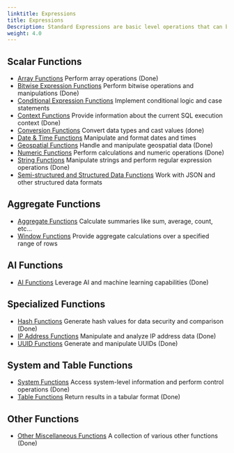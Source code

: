 ```yaml
---
linktitle: Expressions
title: Expressions
Description: Standard Expressions are basic level operations that can be added across the platform such as finding the max value in a column, extracting the year from a date field, or removing the leading zeroes in a text field.
weight: 4.0
---
```


## Scalar Functions

- [Array Functions](./00-array-functions) Perform array operations (Done)
- [Bitwise Expression Functions](./01-bitmap-functions) Perform bitwise operations and manipulations (Done)
- [Conditional Expression Functions](./03-conditional-functions) Implement conditional logic and case statements
- [Context Functions](./15-context-functions) Provide information about the current SQL execution context (Done)
- [Conversion Functions](./02-conversion-functions) Convert data types and cast values (done)
- [Date & Time Functions](./05-datetime-functions) Manipulate and format dates and times
- [Geospatial Functions](./09-geo-functions) Handle and manipulate geospatial data (Done)
- [Numeric Functions](./04-numeric-functions) Perform calculations and numeric operations (Done)
- [String Functions](./06-string-functions) Manipulate strings and perform regular expression operations (Done)
- [Semi-structured and Structured Data Functions](./10-semi-structured-functions) Work with JSON and other structured data formats

## Aggregate Functions

- [Aggregate Functions](./07-aggregate-functions) Calculate summaries like sum, average, count, etc...
- [Window Functions](./08-window-functions) Provide aggregate calculations over a specified range of rows

## AI Functions

- [AI Functions](./11-ai-functions) Leverage AI and machine learning capabilities (Done)

## Specialized Functions

- [Hash Functions](./12-hash-functions) Generate hash values for data security and comparison (Done)
- [IP Address Functions](./14-ip-address-functions) Manipulate and analyze IP address data (Done)
- [UUID Functions](./13-uuid-functions) Generate and manipulate UUIDs (Done)

## System and Table Functions

- [System Functions](./16-system-functions) Access system-level information and perform control operations (Done)
- [Table Functions](./17-table-functions) Return results in a tabular format (Done)

## Other Functions

- [Other Miscellaneous Functions](./19-other-functions) A collection of various other functions (Done)
